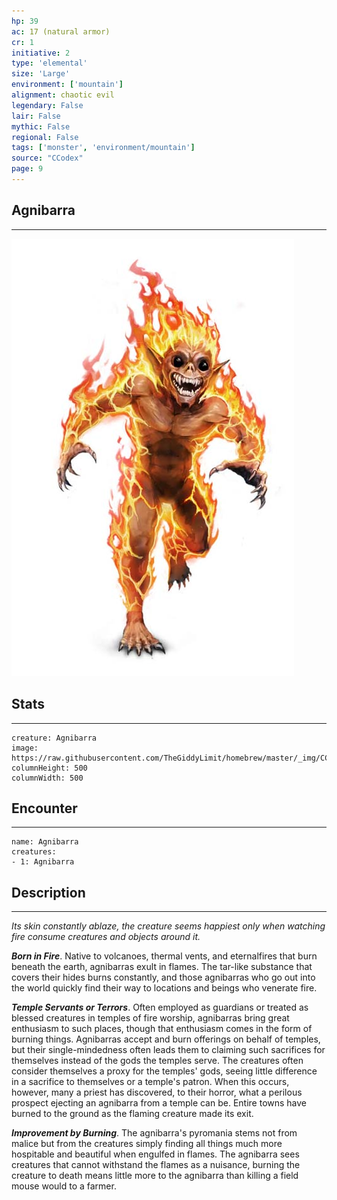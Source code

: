 ```yaml
---
hp: 39
ac: 17 (natural armor)
cr: 1
initiative: 2
type: 'elemental'    
size: 'Large'
environment: ['mountain']
alignment: chaotic evil
legendary: False
lair: False
mythic: False
regional: False
tags: ['monster', 'environment/mountain']
source: "CCodex"
page: 9
---
```


## Agnibarra
---

![|600](https://raw.githubusercontent.com/TheGiddyLimit/homebrew/master/_img/CCodex/Agnibarra.jpg)

## Stats
---

```statblock
creature: Agnibarra
image: https://raw.githubusercontent.com/TheGiddyLimit/homebrew/master/_img/CCodex/Agnibarra_token.png
columnHeight: 500
columnWidth: 500
```

## Encounter
---

```encounter-table
name: Agnibarra
creatures:
- 1: Agnibarra
```

## Description
---
_Its skin constantly ablaze, the creature seems happiest only when watching fire consume creatures and objects around it._

**_Born in Fire_**. Native to volcanoes, thermal vents, and eternalfires that burn beneath the earth, agnibarras exult in flames. The tar-like substance that covers their hides burns constantly, and those agnibarras who go out into the world quickly find their way to locations and beings who venerate fire.

**_Temple Servants or Terrors_**. Often employed as guardians or treated as blessed creatures in temples of fire worship, agnibarras bring great enthusiasm to such places, though that enthusiasm comes in the form of burning things. Agnibarras accept and burn offerings on behalf of temples, but their single-mindedness often leads them to claiming such sacrifices for themselves instead of the gods the temples serve. The creatures often consider themselves a proxy for the temples' gods, seeing little difference in a sacrifice to themselves or a temple's patron. When this occurs, however, many a priest has discovered, to their horror, what a perilous prospect ejecting an agnibarra from a temple can be. Entire towns have burned to the ground as the flaming creature made its exit.

**_Improvement by Burning_**. The agnibarra's pyromania stems not from malice but from the creatures simply finding all things much more hospitable and beautiful when engulfed in flames. The agnibarra sees creatures that cannot withstand the flames as a nuisance, burning the creature to death means little more to the agnibarra than killing a field mouse would to a farmer.







